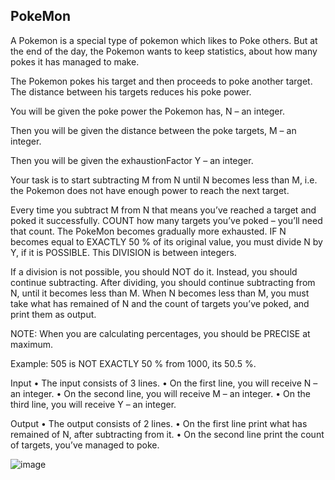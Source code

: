 ## PokeMon

A Pokemon is a special type of pokemon which likes to Poke others. But at the end of the day, the Pokemon wants to keep statistics, about how many pokes it has managed to make.

The Pokemon pokes his target and then proceeds to poke another target. The distance between his targets reduces his poke power.

You will be given the poke power the Pokemon has, N – an integer.

Then you will be given the distance between the poke targets, M – an integer.

Then you will be given the exhaustionFactor Y – an integer. 

Your task is to start subtracting M from N until N becomes less than M, i.e. the Pokemon does not have enough power to reach the next target. 

Every time you subtract M from N that means you’ve reached a target and poked it successfully. COUNT how many targets you’ve poked – you’ll need that count.
The PokeMon becomes gradually more exhausted. IF N becomes equal to EXACTLY 50 % of its original value, you must divide N by Y, if it is POSSIBLE. This DIVISION is between integers.

If a division is not possible, you should NOT do it. Instead, you should continue subtracting.
After dividing, you should continue subtracting from N, until it becomes less than M.
When N becomes less than M, you must take what has remained of N and the count of targets you’ve poked, and print them as output.

NOTE: When you are calculating percentages, you should be PRECISE at maximum.

Example: 505 is NOT EXACTLY 50 % from 1000, its 50.5 %.

Input
•	The input consists of 3 lines.
•	On the first line, you will receive N – an integer.
•	On the second line, you will receive M – an integer.
•	On the third line, you will receive Y – an integer.

Output
•	The output consists of 2 lines.
•	On the first line print what has remained of N, after subtracting from it.
•	On the second line print the count of targets, you’ve managed to poke.

![image](https://user-images.githubusercontent.com/45227327/192560377-7725b12b-3329-45f5-b0d4-32d088a83fc4.png)
